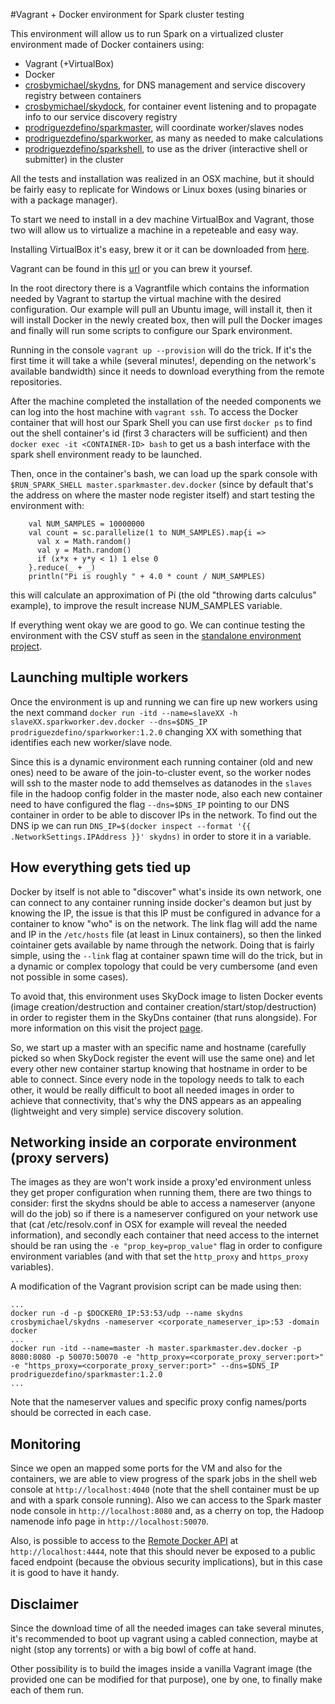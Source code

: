 #Vagrant + Docker environment for Spark cluster testing

This environment will allow us to run Spark on a virtualized cluster environment made of Docker containers using:
 - Vagrant (+VirtualBox)
 - Docker
 - [crosbymichael/skydns](https://github.com/crosbymichael/skydns), for DNS management and service discovery registry between containers
 - [crosbymichael/skydock](https://github.com/crosbymichael/skydock), for container event listening and to propagate info to our service discovery registry
 - [prodriguezdefino/sparkmaster](https://github.com/prodriguezdefino/docker-spark-master), will coordinate worker/slaves nodes
 - [prodriguezdefino/sparkworker](https://github.com/prodriguezdefino/docker-spark-worker), as many as needed to make calculations
 - [prodriguezdefino/sparkshell](https://github.com/prodriguezdefino/docker-spark-shell), to use as the driver (interactive shell or submitter) in the cluster

All the tests and installation was realized in an OSX machine, but it should be fairly easy to replicate for Windows or Linux boxes (using binaries or with a package manager). 

To start we need to install in a dev machine VirtualBox and Vagrant, those two will allow us to virtualize a machine in a repeteable and easy way.

Installing VirtualBox it's easy, brew it or it can be downloaded from [here](https://www.virtualbox.org/wiki/Downloads).

Vagrant can be found in this [url](https://www.vagrantup.com/downloads.html) or you can brew it yoursef. 

In the root directory there is a Vagrantfile which contains the information needed by Vagrant to startup the virtual machine with the desired configuration. Our example will pull an Ubuntu image, will install it, then it will install Docker in the newly created box, then will pull the Docker images and finally will run some scripts to configure our Spark environment.

Running in the console ```vagrant up --provision``` will do the trick. If it's the first time it will take a while (several minutes!, depending on the network's available bandwidth) since it needs to download everything from the remote repositories.

After the machine completed the installation of the needed components we can log into the host machine with ```vagrant ssh```. To access the Docker container that will host our Spark Shell you can use first ```docker ps``` to find out the shell container's id (first 3 characters will be sufficient) and then ```docker exec -it <CONTAINER-ID> bash``` to get us a bash interface with the spark shell environment ready to be launched.

Then, once in the container's bash, we can load up the spark console with ```$RUN_SPARK_SHELL master.sparkmaster.dev.docker``` (since by default that's the address on where the master node register itself) and start testing the environment with:
```
	val NUM_SAMPLES = 10000000
	val count = sc.parallelize(1 to NUM_SAMPLES).map{i =>
	  val x = Math.random()
	  val y = Math.random()
	  if (x*x + y*y < 1) 1 else 0
	}.reduce(_ + _)
	println("Pi is roughly " + 4.0 * count / NUM_SAMPLES)
```
this will calculate an approximation of Pi (the old "throwing darts calculus" example), to improve the result increase NUM_SAMPLES variable.

If everything went okay we are good to go. We can continue testing the environment with the CSV stuff as seen in the [standalone environment project](https://github.com/prodriguezdefino/vagrant-env-spark-standalone).

## Launching multiple workers

Once the environment is up and running we can fire up new workers using the next command ```docker run -itd --name=slaveXX -h slaveXX.sparkworker.dev.docker --dns=$DNS_IP prodriguezdefino/sparkworker:1.2.0``` changing XX with something that identifies each new worker/slave node. 

Since this is a dynamic environment each running container (old and new ones) need to be aware of the join-to-cluster event, so the worker nodes will ssh to the master node to add themselves as datanodes in the ```slaves``` file in the hadoop config folder in the master node, also each new container need to have configured the flag ```--dns=$DNS_IP``` pointing to our DNS container in order to be able to discover IPs in the network. To find out the DNS ip we can run ```DNS_IP=$(docker inspect --format '{{ .NetworkSettings.IPAddress }}' skydns)``` in order to store it in a variable. 

## How everything gets tied up

Docker by itself is not able to "discover" what's inside its own network, one can connect to any container running inside docker's deamon but just by knowing the IP, the issue is that this IP must be configured in advance for a container to know "who" is on the network. The link flag will add the name and IP in the ```/etc/hosts``` file (at least in Linux containers), so then the linked cointainer gets available by name through the network. Doing that is fairly simple, using the ```--link``` flag at container spawn time will do the trick, but in a dynamic or complex topology that could be very cumbersome (and even not possible in some cases).

To avoid that, this environment uses SkyDock image to listen Docker events (image creation/destruction and container creation/start/stop/destruction) in order to register them in the SkyDns container (that runs alongside). For more information on this visit the project [page](https://github.com/crosbymichael/skydock).

So, we start up a master with an specific name and hostname (carefully picked so when SkyDock register the event will use the same one) and let every other new container startup knowing that hostname in order to be able to connect. Since every node in the topology needs to talk to each other, it would be really difficult to boot all needed images in order to achieve that connectivity, that's why the DNS appears as an appealing (lightweight and very simple) service discovery solution. 

## Networking inside an corporate environment (proxy servers)

The images as they are won't work inside a proxy'ed environment unless they get proper configuration when running them, there are two things to consider: first the skydns should be able to access a nameserver (anyone will do the job) so if there is a nameserver configured on your network use that (cat /etc/resolv.conf in OSX for example will reveal the needed information), and secondly each container that need access to the internet should be ran using the ```-e "prop_key=prop_value"``` flag in order to configure environment variables (and with that set the ```http_proxy``` and ```https_proxy``` variables).

A modification of the Vagrant provision script can be made using then:
```
...
docker run -d -p $DOCKER0_IP:53:53/udp --name skydns crosbymichael/skydns -nameserver <corporate_nameserver_ip>:53 -domain docker
...
docker run -itd --name=master -h master.sparkmaster.dev.docker -p 8080:8080 -p 50070:50070 -e "http_proxy=<corporate_proxy_server:port>" -e "https_proxy=<corporate_proxy_server:port>" --dns=$DNS_IP prodriguezdefino/sparkmaster:1.2.0
...
```
Note that the nameserver values and specific proxy config names/ports should be corrected in each case.

## Monitoring

Since we open an mapped some ports for the VM and also for the containers, we are able to view progress of the spark jobs in the shell web console at ```http://localhost:4040``` (note that the shell container must be up and with a spark console running). Also we can access to the Spark master node console in ```http://localhost:8080``` and, as a cherry on top, the Hadoop namenode info page in ```http://localhost:50070```. 

Also, is possible to access to the [Remote Docker API](https://docs.docker.com/reference/api/docker_remote_api_v1.13/) at ```http://localhost:4444```, note that this should never be exposed to a public faced endpoint (because the obvious security implications), but in this case it is good to have it handy. 

## Disclaimer

Since the download time of all the needed images can take several minutes, it's recommended to boot up vagrant using a cabled connection, maybe at night (stop any torrents) or with a big bowl of coffe at hand. 

Other possibility is to build the images inside a vanilla Vagrant image (the provided one can be modified for that purpose), one by one, to finally make each of them run. 
